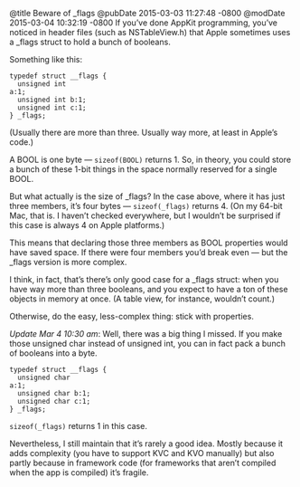 @title Beware of _flags
@pubDate 2015-03-03 11:27:48 -0800
@modDate 2015-03-04 10:32:19 -0800
If you’ve done AppKit programming, you’ve noticed in header files (such as NSTableView.h) that Apple sometimes uses a _flags struct to hold a bunch of booleans.

Something like this:

<code>typedef struct \_\_flags {</code><br />
<code>&nbsp;&nbsp;unsigned int a:1;</code><br />
<code>&nbsp;&nbsp;unsigned int b:1;</code><br />
<code>&nbsp;&nbsp;unsigned int c:1;</code><br />
<code>} \_flags;</code>

(Usually there are more than three. Usually way more, at least in Apple’s code.)

A BOOL is one byte — <code>sizeof(BOOL)</code> returns 1. So, in theory, you could store a bunch of these 1-bit things in the space normally reserved for a single BOOL.

But what actually is the size of \_flags? In the case above, where it has just three members, it’s four bytes — <code>sizeof(_flags)</code> returns 4. (On my 64-bit Mac, that is. I haven’t checked everywhere, but I wouldn’t be surprised if this case is always 4 on Apple platforms.)

This means that declaring those three members as BOOL properties would have saved space. If there were four members you’d break even — but the _flags version is more complex.

I think, in fact, that’s there’s only good case for a _flags struct: when you have way more than three booleans, and you expect to have a ton of these objects in memory at once. (A table view, for instance, wouldn’t count.)

Otherwise, do the easy, less-complex thing: stick with properties.

<i>Update Mar 4 10:30 am</i>: Well, there was a big thing I missed. If you make those unsigned char instead of unsigned int, you can in fact pack a bunch of booleans into a byte.

<code>typedef struct \_\_flags {</code><br />
<code>&nbsp;&nbsp;unsigned char a:1;</code><br />
<code>&nbsp;&nbsp;unsigned char b:1;</code><br />
<code>&nbsp;&nbsp;unsigned char c:1;</code><br />
<code>} \_flags;</code>

<code>sizeof(_flags)</code> returns 1 in this case.

Nevertheless, I still maintain that it’s rarely a good idea. Mostly because it adds complexity (you have to support KVC and KVO manually) but also partly because in framework code (for frameworks that aren’t compiled when the app is compiled) it’s fragile.
